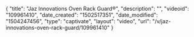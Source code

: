 {
    "title": "Jaz Innovations Oven Rack Guard&reg;",
    "description": "",
    "videoid": "109961410",
    "date_created": "1502517351",
    "date_modified": "1504247456",
    "type": "captivate",
    "layout": "video",
    "url": "\/v\/jaz-innovations-oven-rack-guard\/109961410"
}